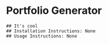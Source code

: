 # Portfolio Generator
    ## It's cool
    ## Installation Instructions: None
    ## Usage Instructions: None
    
  